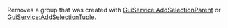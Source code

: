 Removes a group that was created with [GuiService:AddSelectionParent](https://developer.roblox.com/en-us/api-reference/function/GuiService/AddSelectionParent) or [GuiService:AddSelectionTuple](https://developer.roblox.com/en-us/api-reference/function/GuiService/AddSelectionTuple).